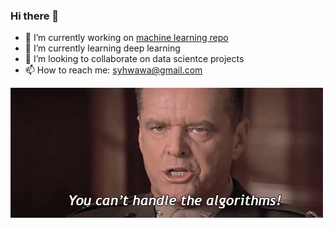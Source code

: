 ### Hi there 👋

- 🔭 I’m currently working on [machine learning repo](https://github.com/syhwawa/Machine_Learning)
- 🌱 I’m currently learning deep learning
- 👯 I’m looking to collaborate on data scientce projects
- 📫 How to reach me: syhwawa@gmail.com

![](https://github.com/syhwawa/syhwawa/blob/main/giphy.gif)
